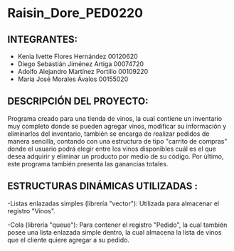# Raisin_Dore_PED0220

## INTEGRANTES:
- Kenia Ivette Flores Hernández         00120620
- Diego Sebastián Jiménez Artiga        00074720
- Adolfo Alejandro Martínez Portillo    00109220
- María José Morales Ávalos             00155020

## DESCRIPCIÓN DEL PROYECTO: 
Programa creado para una tienda de vinos, la cual contiene un inventario muy completo donde se pueden agregar vinos, modificar su información y eliminarlos del inventario, también se encarga de realizar pedidos de manera sencilla, contando con una estructura de tipo "carrito de compras" donde el usuario podrá elegir entre los vinos disponibles cuál es el que desea adquirir y eliminar un producto por medio de su código. Por último, este programa también presenta las ganancias totales.

## ESTRUCTURAS DINÁMICAS UTILIZADAS :
-Listas enlazadas simples (librería "vector"):
Utilizada  para almacenar el registro "Vinos".

-Cola (librería "queue"):
Para contener el registro "Pedido", la cual también posee una lista  enlazada simple dentro, la cual almacena la lista de vinos que el cliente quiere agregar a su pedido.
